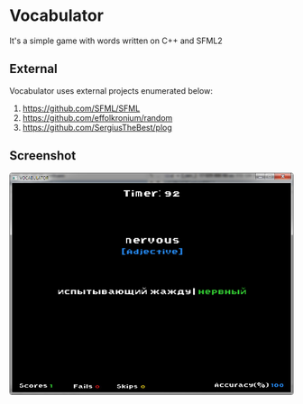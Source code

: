 # Vocabulator
It's a simple game with words written on C++ and SFML2

## External
Vocabulator uses external projects enumerated below:
1. https://github.com/SFML/SFML
2. https://github.com/effolkronium/random
3. https://github.com/SergiusTheBest/plog

## Screenshot
![Image description](screenshots/game_view.jpg)
